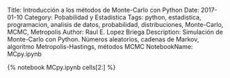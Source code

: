 Title: Introducción a los métodos de Monte-Carlo con Python
Date: 2017-01-10
Category: Pobabilidad y Estadistica
Tags: python, estadistica, programacion, analisis de datos, probabilidad, distribuciones, Monte-Carlo, MCMC, Metropolis
Author: Raul E. Lopez Briega
Description: Simulación de Monte-Carlo con Python. Números aleatorios, cadenas de Markov, algoritmo Metropolis-Hastings, métodos MCMC
NotebookName: MCpy.ipynb

{% notebook MCpy.ipynb cells[2:] %}
